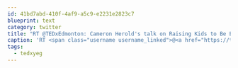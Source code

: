 ```yaml
---
id: 41bd7abd-410f-4af9-a5c9-e2231e2823c7
blueprint: text
category: twitter
title: "RT @TEDxEdmonton: Cameron Herold's talk on Raising Kids to Be Entrepreneurs is now featured on TED.com! http://bit.ly/9vR2va #yeg #tedxyeg"
caption: 'RT <span class="username username_linked">@<a href="https://twitter.com/TEDxEdmonton" title="TEDxEdmonton">TEDxEdmonton</a></span>: Cameron Herold''s talk on Raising Kids to Be Entrepreneurs is now featured on TED.com! http://bit.ly/9vR2va <span class="hashtag hashtag_local">#<a href="http://tweettemp.darylchymko.ca/?tag=yeg">yeg</a> <span class="hashtag hashtag_local">#<a href="http://tweettemp.darylchymko.ca/?tag=tedxyeg">tedxyeg</a>'
tags:
  - tedxyeg
---
```

